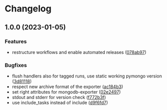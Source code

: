 # Changelog

## 1.0.0 (2023-01-05)


### Features

* restructure workflows and enable automated releases ([078ab97](https://github.com/rolehippie/mongodb/commit/078ab9745003be217f8cff35132766384ef2742b))


### Bugfixes

* flush handlers also for tagged runs, use static working pymongo version ([3d81118](https://github.com/rolehippie/mongodb/commit/3d8111826bd298b7636e81400052bd988822eac2))
* respect new archive format of the exporter ([ac184b3](https://github.com/rolehippie/mongodb/commit/ac184b319d7b5910aab5e76a136dee4a14e18fcf))
* set right attributes for mongodb-exporter ([02e2497](https://github.com/rolehippie/mongodb/commit/02e249799f214472162f41398ef6d4e6e3c84196))
* stdout and stderr for version check ([f772b3f](https://github.com/rolehippie/mongodb/commit/f772b3f8dd6dc3c175412736801bb48b885df8f0))
* use include_tasks instead of include ([d9f6fd7](https://github.com/rolehippie/mongodb/commit/d9f6fd7540cb9a5c6ae47d678ae64aacd3e43b80))
